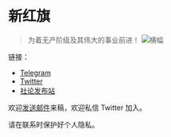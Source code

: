 # 新红旗

> 为着无产阶级及其伟大的事业前进！
> ![横幅](https://bbvsukzcbmlmapdkuybx.supabase.co/storage/v1/object/public/bed/0.2403443671201544.jpg)

链接：
- [Telegram](https://t.me/newhongqi/)
- [Twitter](https://twitter.com/newhongqi)
- [社论发布站](https://newhongqi.org/)

欢迎[发送邮件](mailto:NewHongqi@proton.me)来稿，欢迎私信 Twitter 加入。

请在联系时保护好个人隐私。
